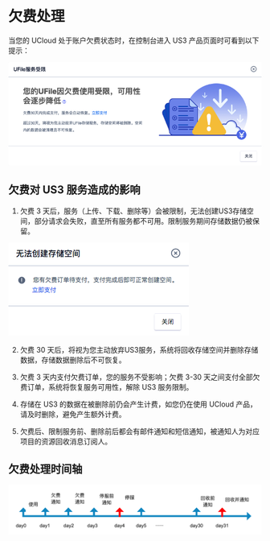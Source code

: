 

# 欠费处理

当您的 UCloud 处于账户欠费状态时，在控制台进入 US3 产品页面时可看到以下提示：

![](/images/ufile欠费处理弹窗.png)

## 欠费对 US3 服务造成的影响

1. 欠费 3 天后，服务（上传、下载、删除等）会被限制，无法创建US3存储空间，部分请求会失败，直至所有服务都不可用。限制服务期间存储数据仍被保留。

![](/images/ufile欠费限购.png)

2. 欠费 30 天后，将视为您主动放弃US3服务，系统将回收存储空间并删除存储数据，存储数据删除后不可恢复。

3. 欠费 3 天内支付欠费订单，您的服务不受影响；欠费 3-30 天之间支付全部欠费订单，系统将恢复服务可用性，解除 US3 服务限制。

4. 存储在 US3 的数据在被删除前仍会产生计费，如您仍在使用 UCloud 产品，请及时删除，避免产生额外计费。

5. 欠费后、限制服务前、删除前后都会有邮件通知和短信通知，被通知人为对应项目的资源回收消息订阅人。

## 欠费处理时间轴  

![](/images/欠费通知时间轴.png)
